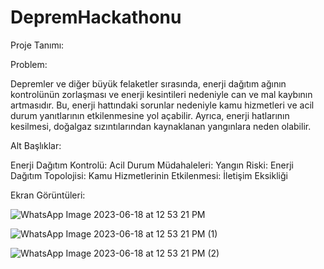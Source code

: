 # DepremHackathonu


Proje Tanımı:

Problem:

Depremler ve diğer büyük felaketler sırasında, enerji dağıtım ağının kontrolünün zorlaşması ve enerji kesintileri nedeniyle can ve mal kaybının artmasıdır. Bu, enerji hattındaki sorunlar nedeniyle kamu hizmetleri ve acil durum yanıtlarının etkilenmesine yol açabilir. Ayrıca, enerji hatlarının kesilmesi, doğalgaz sızıntılarından kaynaklanan yangınlara neden olabilir.

Alt Başlıklar:

Enerji Dağıtım Kontrolü:
Acil Durum Müdahaleleri:
Yangın Riski:
Enerji Dağıtım Topolojisi:
Kamu Hizmetlerinin Etkilenmesi:
İletişim Eksikliği 

Ekran Görüntüleri:

![WhatsApp Image 2023-06-18 at 12 53 21 PM](https://github.com/aerdincdal/DepremHackathonu/assets/78956836/dbe14c07-af57-47e6-83cc-57f84c701f1b)



![WhatsApp Image 2023-06-18 at 12 53 21 PM (1)](https://github.com/aerdincdal/DepremHackathonu/assets/78956836/256f80e3-6811-43a0-b137-62d75092ca69)


![WhatsApp Image 2023-06-18 at 12 53 21 PM (2)](https://github.com/aerdincdal/DepremHackathonu/assets/78956836/148946db-1c5a-4671-abb0-7f7d83b560ea)


